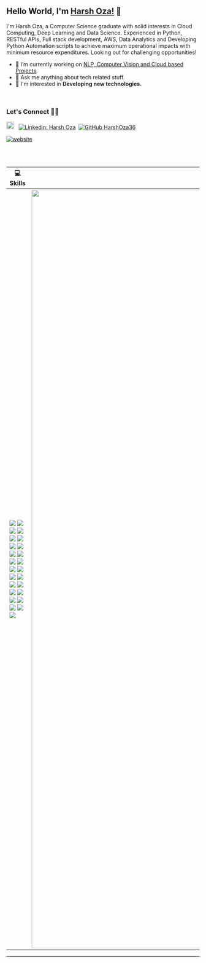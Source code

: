 ## Hello World, I'm [Harsh Oza!](https://github.com/HarshOza36) 👋

<!-- <p align="left"> <img src="https://komarev.com/ghpvc/?username=HarshOza36&label=Views&color=blue&style=plastic" alt="HarshOza36" /> </p> -->


I'm Harsh Oza, a Computer Science graduate with solid interests in Cloud Computing, Deep Learning and Data Science.
Experienced in Python, RESTful APIs, Full stack development, AWS, Data Analytics and Developing Python Automation scripts to achieve maximum operational impacts with minimum resource expenditures. Looking out for challenging opportunities!

- 🔭 I’m currently working on [NLP, Computer Vision and Cloud based Projects](https://github.com/HarshOza36).
- 💬 Ask me anything about tech related stuff.
- 💭 I'm interested in **Developing new technologies.**

<br>

### Let's Connect 🤝🤘

<a href="mailto:harshoza3636@gmail.com" target="_blank"><img src="https://cdn.cdnlogo.com/logos/g/24/gmail-icon.svg" alt="HarshOza36" height="20" width="20" /></a> &nbsp; [![Linkedin: Harsh Oza](https://img.shields.io/badge/-HarshOza-blue?style=flat-square&logo=Linkedin&logoColor=white&link=https://www.linkedin.com/in/harsh-oza-6b75a7171/)](https://www.linkedin.com/in/harsh-oza-6b75a7171/)&nbsp; [![GitHub HarshOza36](https://img.shields.io/github/followers/HarshOza36?label=follow&style=social)](https://github.com/HarshOza36)


[![website](https://img.shields.io/badge/PortfolioWebsite-harshoza-00f024?logo=safari)](https://harshoza36.github.io/hro-portfolio/)

<br/>
<br/>


| 💻 Skills| 📊 Github Stats|
|---|---|
|![](https://img.shields.io/badge/Code-Python-informational?style=flat&logo=Python&logoColor=white&color=2bbc8a) ![](https://img.shields.io/badge/Code-C-informational?style=flat&logo=c&logoColor=white&color=2bbc8a) ![](https://img.shields.io/badge/Code-C++-informational?style=flat&logo=c%2B%2B&logoColor=white&color=2bbc8a) ![](https://img.shields.io/badge/Code-Java-informational?style=flat&logo=java&logoColor=white&color=2bbc8a) ![](https://img.shields.io/badge/Code-JavaScript-informational?style=flat&logo=Javascript&logoColor=white&color=2bbc8a) ![](https://img.shields.io/badge/Code-PHP-informational?style=flat&logo=php&logoColor=white&color=2bbc8a) ![](https://img.shields.io/badge/Web-Flask-informational?style=flat&logo=flask&logoColor=white&color=2bbc8a) ![](https://img.shields.io/badge/Web-Node-informational?style=flat&logo=node.js&logoColor=white&color=2bbc8a) ![](https://img.shields.io/badge/Web-Express-informational?style=flat&logo=express&logoColor=white&color=2bbc8a) ![](https://img.shields.io/badge/Web-React-informational?style=flat&logo=react&logoColor=white&color=2bbc8a) ![](https://img.shields.io/badge/Web-Angular-informations?style=flat&logo=angular&logoColor=white&color=2bbc8a) ![](https://img.shields.io/badge/Web-Django-informational?style=flat&logo=django&logoColor=white&color=2bbc8a) ![](https://img.shields.io/badge/Web-Bootstrap-informational?style=flat&logo=bootstrap&logoColor=white&color=2bbc8a) ![](https://img.shields.io/badge/Database-MySQL-informational?style=flat&logo=mysql&logoColor=white&color=2bbc8a) ![](https://img.shields.io/badge/Database-MongoDB-informational?style=flat&logo=mongodb&logoColor=white&color=2bbc8a) ![](https://img.shields.io/badge/Database-Firebase-informational?style=flat&logo=firebase&logoColor=white&color=2bbc8a) ![](https://img.shields.io/badge/Database-SQLite-informational?style=flat&logo=sqlite&logoColor=white&color=2bbc8a) ![](https://img.shields.io/badge/Hosting-AWS-informational?style=flat&logo=amazon-aws&logoColor=white&color=2bbc8a)<br> ![](https://img.shields.io/badge/Hosting-Google%20Cloud-%234285F4.svg?style=flat&logo=google-cloud&logoColor=white&color=2bbc8a) ![](https://img.shields.io/badge/Hosting-Docker-informational?style=flat&logo=docker&logoColor=white&color=2bbc8a) ![](https://img.shields.io/badge/Hosting-Heroku-informational?style=flat&logo=heroku&logoColor=white&color=2bbc8a) ![](https://img.shields.io/badge/Hosting-Nginx-informational?style=flat&logo=nginx&logoColor=white&color=2bbc8a) ![](https://img.shields.io/badge/Others-Ethereum-informational?style=flat&logo=Ethereum&logoColor=white&color=2bbc8a) ![](https://img.shields.io/badge/Others-IOT-informational?style=flat&logo=Raspberry-Pi&logoColor=white&color=2bbc8a) ![](https://img.shields.io/badge/Others-MarkDown-informational?style=flat&logo=markdown&logoColor=white&color=2bbc8a)|<img align='center' width='1975px' src='https://github-readme-stats.vercel.app/api?username=harshoza36&theme=tokyonight&show_icons=true&count_private=true&include_all_commits=false'></img>|

<!-- |![Python](https://img.shields.io/badge/Code-Python-3670A0?style=flat&logo=python&logoColor=ffdd54) ![C](https://img.shields.io/badge/Code-C-%2300599C.svg?style=flat&logo=c&logoColor=white) ![C++](https://img.shields.io/badge/Code-C++-%2300599C.svg?style=flat&logo=c%2B%2B&logoColor=white) ![Java](https://img.shields.io/badge/Code-Java-%23ED8B00.svg?style=flat&logo=java&logoColor=white) ![CSS3](https://img.shields.io/badge/Code-Css3-%231572B6.svg?style=flat&logo=css3&logoColor=white) ![HTML5](https://img.shields.io/badge/Code-html5-%23E34F26.svg?style=flat&logo=html5&logoColor=white) ![JavaScript](https://img.shields.io/badge/Code-javascript-%23323330.svg?style=flat&logo=javascript&logoColor=%23F7DF1E) ![Markdown](https://img.shields.io/badge/Code-markdown-%23000000.svg?style=flat&logo=markdown&logoColor=white) ![PHP](https://img.shields.io/badge/Code-php-%23777BB4.svg?style=flat&logo=php&logoColor=white) ![Perl](https://img.shields.io/badge/Code-perl-%2339457E.svg?style=flat&logo=perl&logoColor=white) ![R](https://img.shields.io/badge/Code-r-%23276DC3.svg?style=flat&logo=r&logoColor=white) ![TypeScript](https://img.shields.io/badge/Code-typescript-%23007ACC.svg?style=flat&logo=typescript&logoColor=white) ![Solidity](https://img.shields.io/badge/Code-Solidity-%23363636.svg?style=flat&logo=solidity&logoColor=white) ![AWS](https://img.shields.io/badge/Code-AWS-%23FF9900.svg?style=flat&logo=amazon-aws&logoColor=white) ![Firebase](https://img.shields.io/badge/Code-firebase-%23039BE5.svg?style=flat&logo=firebase) ![Google Cloud](https://img.shields.io/badge/Code-Google%20Cloud-%234285F4.svg?style=flat&logo=google-cloud&logoColor=white) ![Heroku](https://img.shields.io/badge/Code-heroku-%23430098.svg?style=flat&logo=heroku&logoColor=white) ![Angular](https://img.shields.io/badge/Code-angular-%23DD0031.svg?style=flat&logo=angular&logoColor=white) ![Bootstrap](https://img.shields.io/badge/Code-bootstrap-%23563D7C.svg?style=flat&logo=bootstrap&logoColor=white) ![Django](https://img.shields.io/badge/Code-django-%23092E20.svg?style=flat&logo=django&logoColor=white) ![Express.js](https://img.shields.io/badge/Code-express.js-%23404d59.svg?style=flat&logo=express&logoColor=%2361DAFB) ![Flask](https://img.shields.io/badge/Code-flask-%23000.svg?style=flat&logo=flask&logoColor=white) ![jQuery](https://img.shields.io/badge/Code-jquery-%230769AD.svg?style=flat&logo=jquery&logoColor=white) ![UNITY](https://img.shields.io/badge/Code-Unity-%2320232a.svg?style=flat&logo=unity&logoColor=white) ![NodeJS](https://img.shields.io/badge/Code-node.js-6DA55F?style=flat&logo=node.js&logoColor=white) ![ANDROID](https://img.shields.io/badge/Code-android-%2320232a.svg?style=flat&logo=android&logoColor=%a4c639) ![React](https://img.shields.io/badge/Code-react-%2320232a.svg?style=flat&logo=react&logoColor=%2361DAFB) ![SQLite](https://img.shields.io/badge/Code-sqlite-%2307405e.svg?style=flat&logo=sqlite&logoColor=white) ![Postgres](https://img.shields.io/badge/Code-postgres-%23316192.svg?style=flat&logo=postgresql&logoColor=white) ![MySQL](https://img.shields.io/badge/Code-mysql-%2300f.svg?style=flat&logo=mysql&logoColor=white) ![MongoDB](https://img.shields.io/badge/Code-MongoDB-%234ea94b.svg?style=flat&logo=mongodb&logoColor=white) ![Keras](https://img.shields.io/badge/Code-Keras-%23D00000.svg?style=flat&logo=Keras&logoColor=white) ![NumPy](https://img.shields.io/badge/Code-numpy-%23013243.svg?style=flat&logo=numpy&logoColor=white) ![Pandas](https://img.shields.io/badge/Code-pandas-%23150458.svg?style=flat&logo=pandas&logoColor=white) ![PyTorch](https://img.shields.io/badge/Code-PyTorch-%23EE4C2C.svg?style=flat&logo=PyTorch&logoColor=white) ![scikit-learn](https://img.shields.io/badge/Code-scikit--learn-%23F7931E.svg?style=flat&logo=scikit-learn&logoColor=white) ![SciPy](https://img.shields.io/badge/Code-SciPy-%230C55A5.svg?style=flat&logo=scipy&logoColor=%white) ![TensorFlow](https://img.shields.io/badge/Code-TensorFlow-%23FF6F00.svg?style=flat&logo=TensorFlow&logoColor=white) ![LINUX](https://img.shields.io/badge/Code-Linux-FCC624?style=flat&logo=linux&logoColor=black) ![Docker](https://img.shields.io/badge/Code-docker-%230db7ed.svg?style=flat&logo=docker&logoColor=white) ![Raspberry Pi](https://img.shields.io/badge/Code--RaspberryPi-C51A4A?style=flat&logo=Raspberry-Pi) ![Postman](https://img.shields.io/badge/Code-Postman-FF6C37?style=flat&logo=postman&logoColor=white) ![Jira](https://img.shields.io/badge/Code-jira-%230A0FFF.svg?style=flat&logo=jira&logoColor=white) ![Trello](https://img.shields.io/badge/Code-Trello-%23026AA7.svg?style=flat&logo=Trello&logoColor=white)|<img align='center' width='1975px' src='https://user-images.githubusercontent.com/42001739/89702663-2ab85500-d961-11ea-929d-c1fd798e71ae.png'></img>| -->



<!-- <div class="text-white bg-gray-dark mb-2">
<table class="text-white bg-gray-dark mb-2">
  <tr>
    <td><b style="font-size:30px">Skills</b></td>
    <td><b style="font-size:30px">Github Stats</b></td>
 </tr>
 <tr>
    <td>
       ### **Languages :**&nbsp;&nbsp;<img height="20" src="https://raw.githubusercontent.com/github/explore/80688e429a7d4ef2fca1e82350fe8e3517d3494d/topics/python/python.png" title='Python'>&nbsp;&nbsp;&nbsp;&nbsp;<img height="20" src="https://raw.githubusercontent.com/github/explore/80688e429a7d4ef2fca1e82350fe8e3517d3494d/topics/c/c.png" title='C'>&nbsp;&nbsp;&nbsp;&nbsp;<img height="20" src="https://raw.githubusercontent.com/github/explore/80688e429a7d4ef2fca1e82350fe8e3517d3494d/topics/cpp/cpp.png" title='C++'>&nbsp;&nbsp;&nbsp;&nbsp;<img height="20" src="https://raw.githubusercontent.com/github/explore/80688e429a7d4ef2fca1e82350fe8e3517d3494d/topics/javascript/javascript.png" title='javaScript'>&nbsp;&nbsp;&nbsp;&nbsp;<img height="20" src="https://raw.githubusercontent.com/github/explore/ccc16358ac4530c6a69b1b80c7223cd2744dea83/topics/php/php.png" title='PHP'>&nbsp;&nbsp;&nbsp;&nbsp;<img height="20" src="https://raw.githubusercontent.com/github/explore/80688e429a7d4ef2fca1e82350fe8e3517d3494d/topics/java/java.png" title='Java'>&nbsp;&nbsp;&nbsp;&nbsp;&nbsp;&nbsp;&nbsp;&nbsp;&nbsp;&nbsp;&nbsp;&nbsp;

### **Web Frameworks :**&nbsp;&nbsp;<img height="20" src="https://raw.githubusercontent.com/github/explore/80688e429a7d4ef2fca1e82350fe8e3517d3494d/topics/flask/flask.png" title='Flask'>&nbsp;&nbsp;&nbsp;&nbsp;<img height="20" src="https://raw.githubusercontent.com/github/explore/80688e429a7d4ef2fca1e82350fe8e3517d3494d/topics/nodejs/nodejs.png" title='Node.js'>&nbsp;&nbsp;&nbsp;&nbsp;<img height="20" src="https://raw.githubusercontent.com/github/explore/80688e429a7d4ef2fca1e82350fe8e3517d3494d/topics/express/express.png" title='Express.js'>&nbsp;&nbsp;&nbsp;&nbsp;<img height="20" src="https://raw.githubusercontent.com/github/explore/80688e429a7d4ef2fca1e82350fe8e3517d3494d/topics/django/django.png" title='Django'>&nbsp;&nbsp;&nbsp;&nbsp;<img height="20" src="https://raw.githubusercontent.com/github/explore/80688e429a7d4ef2fca1e82350fe8e3517d3494d/topics/react/react.png" title='React'>&nbsp;&nbsp;&nbsp;&nbsp;<img height="20" src="https://raw.githubusercontent.com/github/explore/80688e429a7d4ef2fca1e82350fe8e3517d3494d/topics/bootstrap/bootstrap.png" title='Bootstrap'>&nbsp;&nbsp;&nbsp;&nbsp;&nbsp;&nbsp;&nbsp;&nbsp;&nbsp;&nbsp;&nbsp;&nbsp;

### **Databases :**&nbsp;&nbsp;<img height="20" src="https://raw.githubusercontent.com/github/explore/80688e429a7d4ef2fca1e82350fe8e3517d3494d/topics/mysql/mysql.png" title='MySQL'>&nbsp;&nbsp;&nbsp;&nbsp;<img height="20" src="https://raw.githubusercontent.com/github/explore/80688e429a7d4ef2fca1e82350fe8e3517d3494d/topics/mongodb/mongodb.png" title='MongoDB'>&nbsp;&nbsp;&nbsp;&nbsp;<img height="20" src="https://avatars.githubusercontent.com/u/1335026?s=200&v=4" title='Firebase'>&nbsp;&nbsp;&nbsp;&nbsp;<img height="20" src="https://raw.githubusercontent.com/github/explore/2d218e3aa252dc90eef269b34eeec1fbd15dc07e/topics/sqlite/sqlite.png" title='SQLite'>&nbsp;&nbsp;&nbsp;&nbsp;&nbsp;&nbsp;&nbsp;&nbsp;&nbsp;&nbsp;&nbsp;&nbsp;

### **Deployments :**&nbsp;&nbsp;<img height="20" src="https://raw.githubusercontent.com/github/explore/fbceb94436312b6dacde68d122a5b9c7d11f9524/topics/aws/aws.png" title='AWS'>&nbsp;&nbsp;&nbsp;&nbsp;<img height="20" src="https://avatars3.githubusercontent.com/u/23211" title='Heroku'>&nbsp;&nbsp;&nbsp;&nbsp;<img height="20" src="https://raw.githubusercontent.com/github/explore/80688e429a7d4ef2fca1e82350fe8e3517d3494d/topics/docker/docker.png" title='Docker'>&nbsp;&nbsp;&nbsp;&nbsp;&nbsp;&nbsp;&nbsp;&nbsp;&nbsp;&nbsp;&nbsp;&nbsp;

### **Data Science :**&nbsp;&nbsp;<img height="20" src="https://raw.githubusercontent.com/github/explore/80688e429a7d4ef2fca1e82350fe8e3517d3494d/topics/tensorflow/tensorflow.png" title='Tensorflow'>&nbsp;&nbsp;&nbsp;&nbsp;<img height="20" src="https://avatars0.githubusercontent.com/u/20547620?s=200&v=4" title='fast.ai'>&nbsp;&nbsp;&nbsp;&nbsp;<img height="20" src="https://avatars0.githubusercontent.com/u/828667?s=200&v=4" title='Tableau'>&nbsp;&nbsp;&nbsp;&nbsp;<img height="20" src="https://raw.githubusercontent.com/github/explore/80688e429a7d4ef2fca1e82350fe8e3517d3494d/topics/scikit-learn/scikit-learn.png" title='Scikit'>&nbsp;&nbsp;&nbsp;&nbsp;&nbsp;&nbsp;&nbsp;&nbsp;&nbsp;&nbsp;&nbsp;&nbsp;

### **Other :**&nbsp;&nbsp;<img height="20" src="https://avatars1.githubusercontent.com/u/6250754?s=200&v=4" title='Ethereum'>&nbsp;&nbsp;&nbsp;&nbsp;<img height="20" src="https://avatars0.githubusercontent.com/u/36965711?s=200&v=4" title='Solidity'>&nbsp;&nbsp;&nbsp;&nbsp;<img height="20" src="https://raw.githubusercontent.com/github/explore/80688e429a7d4ef2fca1e82350fe8e3517d3494d/topics/raspberry-pi/raspberry-pi.png" title='RaspberryPi'>&nbsp;&nbsp;&nbsp;&nbsp;<img height="20" src="https://raw.githubusercontent.com/github/explore/80688e429a7d4ef2fca1e82350fe8e3517d3494d/topics/html/html.png" title='HTML'>&nbsp;&nbsp;&nbsp;&nbsp;<img height="20" src="https://raw.githubusercontent.com/github/explore/80688e429a7d4ef2fca1e82350fe8e3517d3494d/topics/css/css.png" title='CSS'>&nbsp;&nbsp;&nbsp;&nbsp;<img height="20" src="https://raw.githubusercontent.com/github/explore/80688e429a7d4ef2fca1e82350fe8e3517d3494d/topics/markdown/markdown.png" title='Markdown'>&nbsp;&nbsp;&nbsp;&nbsp;&nbsp;&nbsp;&nbsp;&nbsp;&nbsp;&nbsp;&nbsp;&nbsp; 
</td>
    <td>
    <img align='center' width='575px' src='https://user-images.githubusercontent.com/42001739/89702663-2ab85500-d961-11ea-929d-c1fd798e71ae.png'></img>
<!--   <a href="https://github.com/HarshOza36"> -->
<!--   <img align="center" src="https://github-readme-stats.vercel.app/api/top-langs/?username=HarshOza36&theme=dark&hide_langs_below=1" /> -->
<!--   <iframe width="600" height="600" src="https://ionicabizau.github.io/github-profile-languages/api.html?HarshOza36" frameborder="0"></iframe> -->
<!-- </a> -->
<!-- </td>
 </tr>
</table>
</div> -->

---
<!--
**HarshOza36/HarshOza36** is a ✨ _special_ ✨ repository because its `README.md` (this file) appears on your GitHub profile.

Here are some ideas to get you started:

- 🔭 I’m currently working on ...
- 🌱 I’m currently learning ...
- 👯 I’m looking to collaborate on ...
- 🤔 I’m looking for help with ...
- 💬 Ask me about ...
- 📫 How to reach me: ...
- 😄 Pronouns: ...
- ⚡ Fun fact: ...
-->

